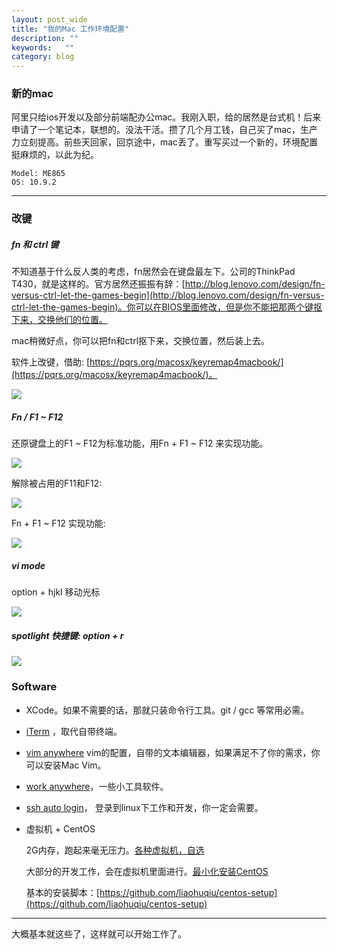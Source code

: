 ```yaml
---
layout: post_wide
title: "我的Mac 工作环境配置"
description: ""
keywords:   ""
category: blog
---
```


### 新的mac

阿里只给ios开发以及部分前端配办公mac。我刚入职，给的居然是台式机！后来申请了一个笔记本，联想的。没法干活。攒了几个月工钱，自己买了mac，生产力立刻提高。前些天回家，回京途中，mac丢了。重写买过一个新的，环境配置挺麻烦的，以此为纪。

```
Model: ME865
OS: 10.9.2
```

---

### 改键

##### fn 和 ctrl 键


不知道基于什么反人类的考虑，fn居然会在键盘最左下。公司的ThinkPad T430，就是这样的。官方居然还振振有辞：[http://blog.lenovo.com/design/fn-versus-ctrl-let-the-games-begin](http://blog.lenovo.com/design/fn-versus-ctrl-let-the-games-begin)。你可以在BIOS里面修改，但是你不能把那两个键抠下来，交换他们的位置。

mac稍微好点，你可以把fn和ctrl抠下来，交换位置，然后装上去。

软件上改键，借助:  [https://pqrs.org/macosx/keyremap4macbook/](https://pqrs.org/macosx/keyremap4macbook/)。

<img src="http://srain-blog.qiniudn.com/mac-setup-keys-fn-ctrl.png"/>

##### Fn / F1 ~ F12

还原键盘上的F1 ~ F12为标准功能，用Fn + F1 ~ F12 来实现功能。

<img src="http://srain-blog.qiniudn.com/mac-setup-keys-fn.png"/>

解除被占用的F11和F12:

<img src="http://srain-blog.qiniudn.com/mac-setup-keys-f11-f12.png"/>

Fn + F1 ~ F12 实现功能:


<img src="http://srain-blog.qiniudn.com/mac-setup-keys-fn-f1-f12.png"/>


##### vi mode

option + hjkl 移动光标

<img src="http://srain-blog.qiniudn.com/mac-setup-keys-vi-mode.png"/>

##### spotlight 快捷键: option + r

<img src="http://srain-blog.qiniudn.com/mac-setup-keys-spotlight.png"/>


### Software

*   XCode。如果不需要的话，那就只装命令行工具。git / gcc 等常用必需。

*   [iTerm](http://www.iterm2.com/) ，取代自带终端。

*   [vim anywhere](https://github.com/liaohuqiu/vim_anywhere) vim的配置，自带的文本编辑器，如果满足不了你的需求，你可以安装Mac Vim。

*   [work anywhere](https://github.com/liaohuqiu/work-anywhere)，一些小工具软件。

*   [ssh auto login](https://github.com/liaohuqiu/ssh-auto-login)， 登录到linux下工作和开发，你一定会需要。

*   虚拟机 + CentOS

    2G内存，跑起来毫无压力。[各种虚拟机，自选](http://lifehacker.com/5714966/five-best-virtual-machine-applications)

    大部分的开发工作，会在虚拟机里面进行。[最小化安装CentOS](http://www.liaohuqiu.net/posts/install-lamp-on-minimum-centos/)
    
    基本的安装脚本：[https://github.com/liaohuqiu/centos-setup](https://github.com/liaohuqiu/centos-setup)

---

大概基本就这些了，这样就可以开始工作了。
